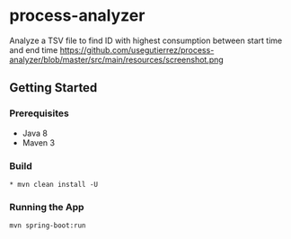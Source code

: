 # process-analyzer
Analyze a TSV file to find ID with highest consumption between start time and end time
https://github.com/usegutierrez/process-analyzer/blob/master/src/main/resources/screenshot.png
## Getting Started

### Prerequisites
* Java 8
* Maven 3

### Build
```
* mvn clean install -U
```

### Running the App
```
mvn spring-boot:run
```


  

